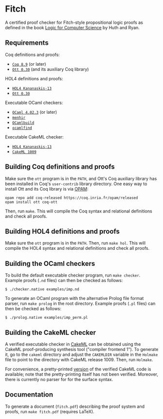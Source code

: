 Fitch
=====

A certified proof checker for Fitch-style propositional logic proofs as defined in the book [Logic for Computer Science](http://www.cambridge.org/gb/academic/subjects/computer-science/programming-languages-and-applied-logic/logic-computer-science-modelling-and-reasoning-about-systems-2nd-edition) by Huth and Ryan.

Requirements
------------

Coq definitions and proofs:

- [`Coq 8.9`](https://coq.inria.fr) (or later)
- [`Ott 0.30`](https://github.com/ott-lang/ott) (and its auxiliary Coq library)

HOL4 definitions and proofs:

- [`HOL4 Kananaskis-13`](https://hol-theorem-prover.org)
- [`Ott 0.30`](https://github.com/ott-lang/ott)

Executable OCaml checkers:

- [`OCaml 4.02.3`](https://ocaml.org) (or later)
- [`menhir`](http://gallium.inria.fr/~fpottier/menhir/)
- [`OCamlbuild`](https://github.com/ocaml/ocamlbuild)
- [`ocamlfind`](https://ocaml.org)

Executable CakeML checker:

- [`HOL4 Kananaskis-13`](https://hol-theorem-prover.org)
- [`CakeML 1009`](https://github.com/CakeML/cakeml/releases/tag/v1009)

Building Coq definitions and proofs
-----------------------------------

Make sure the `ott` program is in the `PATH`, and Ott's Coq auxiliary library has been installed in Coq's `user-contrib` library directory. One easy way to install Ott and its Coq library is via [OPAM](http://opam.ocaml.org/doc/Install.html):
```
opam repo add coq-released https://coq.inria.fr/opam/released
opam install ott coq-ott
```
Then, run `make`. This will compile the Coq syntax and relational definitions and check all proofs.

Building HOL4 definitions and proofs
------------------------------------

Make sure the `ott` program is in the `PATH`. Then, run `make hol`. This will compile the HOL4 syntax and relational definitions and check all proofs.

Building the OCaml checkers
---------------------------

To build the default executable checker program, run `make checker`. Example proofs (`.nd` files) can then be checked as follows:

    $ ./checker.native examples/imp.nd

To generate an OCaml program with the alternative Prolog file format parser, run `make prolog` in the root directory. Example proofs (`.pl` files) can then be checked as follows:

    $ ./prolog.native examples/imp_perm.pl

Building the CakeML checker
--------------------------

A verified executable checker in [CakeML](https://cakeml.org) can be obtained using the CakeML proof-producing synthesis tool ("compiler frontend 1"). To generate it, go to the `cakeml` directory and adjust the `CAKEMLDIR` variable in the `Holmake` file to point to the directory with CakeML release 1009. Then, run `Holmake`.

For convenience, a pretty-printed [version](https://gist.github.com/palmskog/a988783a000ae6319eed15819eeb60ac) of the verified CakeML code is available; note that the pretty-printing itself has not been verified. Moreover, there is currently no parser for for the surface syntax.

Documentation
-------------

To generate a document (`fitch.pdf`) describing the proof system and proofs, run `make fitch.pdf` (requires LaTeX).
